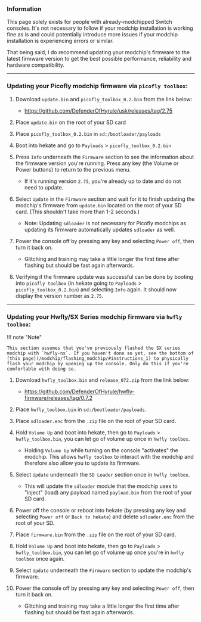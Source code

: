 ### **Information**

This page solely exists for people with already-modchipped Switch consoles. It's not necessary to follow if your modchip installation is working fine as is and could potentially introduce more issues if your modchip installation is experiencing errors or similar.

That being said, I do recommend updating your modchip's firmware to the latest firmware version to get the best possible performance, reliability and hardware compatibility.

-----

### **Updating your Picofly modchip firmware via `picofly toolbox`:**

1. Download `update.bin` and `picofly_toolbox_0.2.bin` from the link below:

    - <a href="https://github.com/DefenderOfHyrule/usk/releases/tag/2.75">https://github.com/DefenderOfHyrule/usk/releases/tag/2.75</a>

2. Place `update.bin` on the root of your SD card

3. Place `picofly_toolbox_0.2.bin` in `sd:/bootloader/payloads`

4. Boot into hekate and go to `Payloads` > `picofly_toolbox_0.2.bin`

5. Press `Info` underneath the `Firmware` section to see the information about the firmware version you're running. Press any key (the Volume or Power buttons) to return to the previous menu.
    - If it's running version `2.75`, you're already up to date and do not need to update.

6. Select `Update` in the `Firmware` section and wait for it to finish updating the modchip's firmware from `update.bin` located on the root of your SD card. (This shouldn't take more than 1-2 seconds.)

    - Note: Updating `sdloader` is not necessary for Picofly modchips as updating its firmware automatically updates `sdloader` as well.

7. Power the console off by pressing any key and selecting `Power off`, then turn it back on.

    - Glitching and training may take a little longer the first time after flashing but should be fast again afterwards.

8. Verifying if the firmware update was successful can be done by booting into `picofly toolbox` (in hekate going to `Payloads` > `picofly_toolbox_0.2.bin`) and selecting `Info` again. It should now display the version number as `2.75`.

-----

### **Updating your Hwfly/SX Series modchip firmware via `hwfly toolbox`:**

!!! note "Note"

    This section assumes that you've previously flashed the SX series modchip with `hwfly-nx`. If you haven't done so yet, see the bottom of [this page](/modchip/flashing_modchip/#instructions_1) to physically flash your modchip by opening up the console. Only do this if you're comfortable with doing so.

1. Download `hwfly_toolbox.bin` and `release_072.zip` from the link below:

    - <a href="https://github.com/DefenderOfHyrule/hwfly-firmware/releases/tag/0.7.2">https://github.com/DefenderOfHyrule/hwfly-firmware/releases/tag/0.7.2</a>

2. Place `hwfly_toolbox.bin` in `sd:/bootloader/payloads`.

3. Place `sdloader.enc` from the `.zip` file on the root of your SD card.

4. Hold `Volume Up` and boot into hekate, then go to `Payloads` > `hwfly_toolbox.bin`, you can let go of volume up once in `hwfly toolbox`.

    - Holding `Volume Up` while turning on the console "activates" the modchip. This allows `hwfly toolbox` to interact with the modchip and therefore also allow you to update its firmware.

5. Select `Update` underneath the `SD Loader` section once in `hwfly toolbox`.

    - This will update the `sdloader` module that the modchip uses to "inject" (load) any payload named `payload.bin` from the root of your SD card.

6. Power off the console or reboot into hekate (by pressing any key and selecting `Power off` or `Back to hekate`) and delete `sdloader.enc` from the root of your SD.

7. Place `firmware.bin` from the `.zip` file on the root of your SD card.

8. Hold `Volume Up` and boot into hekate, then go to `Payloads` > `hwfly_toolbox.bin`, you can let go of volume up once you're in `hwfly toolbox` once again.

9. Select `Update` underneath the `Firmware` section to update the modchip's firmware.

10. Power the console off by pressing any key and selecting `Power off`, then turn it back on.

    - Glitching and training may take a little longer the first time after flashing but should be fast again afterwards.
